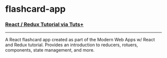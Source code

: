 # flashcard-app
### [React / Redux Tutorial via Tuts+](https://code.tutsplus.com/courses/modern-web-apps-with-react-and-redux)

---

A React flashcard app created as part of the Modern Web Apps w/ React and Redux tutorial. Provides an introduction to reducers, rotuers, components, state management, and more.
